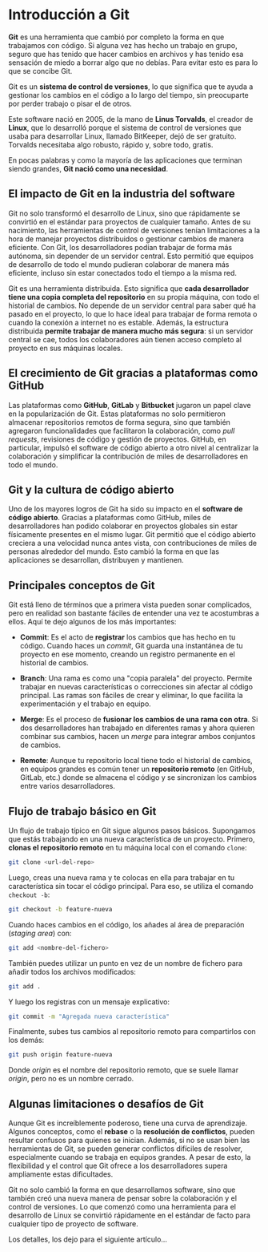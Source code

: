 # Introducción a Git

<!-- author: Néstor Jimeno -->
<!-- date: 2025-09-30 -->
<!-- tags: Git, Desarrollo de software -->
<!-- language: spanish -->

**Git** es una herramienta que cambió por completo la forma en que trabajamos con código. Si alguna vez has hecho un trabajo en grupo, seguro que has tenido que hacer cambios en archivos y has tenido esa sensación de miedo a borrar algo que no debías. Para evitar esto es para lo que se concibe Git. 

Git es un **sistema de control de versiones**, lo que significa que te ayuda a gestionar los cambios en el código a lo largo del tiempo, sin preocuparte por perder trabajo o pisar el de otros.

Este software nació en 2005, de la mano de **Linus Torvalds**, el creador de **Linux**, que lo desarrolló porque el sistema de control de versiones que usaba para desarrollar Linux, llamado BitKeeper, dejó de ser gratuito. Torvalds necesitaba algo robusto, rápido y, sobre todo, gratis. 

En pocas palabras y como la mayoría de las aplicaciones que terminan siendo grandes, **Git nació como una necesidad**.

## El impacto de Git en la industria del software

Git no solo transformó el desarrollo de Linux, sino que rápidamente se convirtió en el estándar para proyectos de cualquier tamaño. Antes de su nacimiento, las herramientas de control de versiones tenían limitaciones a la hora de manejar proyectos distribuidos o gestionar cambios de manera eficiente. Con Git, los desarrolladores podían trabajar de forma más autónoma, sin depender de un servidor central. Esto permitió que equipos de desarrollo de todo el mundo pudieran colaborar de manera más eficiente, incluso sin estar conectados todo el tiempo a la misma red.

Git es una herramienta distribuida. Esto significa que **cada desarrollador tiene una copia completa del repositorio** en su propia máquina, con todo el historial de cambios. No depende de un servidor central para saber qué ha pasado en el proyecto, lo que lo hace ideal para trabajar de forma remota o cuando la conexión a internet no es estable. Además, la estructura distribuida **permite trabajar de manera mucho más segura**: si un servidor central se cae, todos los colaboradores aún tienen acceso completo al proyecto en sus máquinas locales.

## El crecimiento de Git gracias a plataformas como GitHub

Las plataformas como **GitHub**, **GitLab** y **Bitbucket** jugaron un papel clave en la popularización de Git. Estas plataformas no solo permitieron almacenar repositorios remotos de forma segura, sino que también agregaron funcionalidades que facilitaron la colaboración, como *pull requests*, revisiones de código y gestión de proyectos. GitHub, en particular, impulsó el software de código abierto a otro nivel al centralizar la colaboración y simplificar la contribución de miles de desarrolladores en todo el mundo.

## Git y la cultura de código abierto

Uno de los mayores logros de Git ha sido su impacto en el **software de código abierto**. Gracias a plataformas como GitHub, miles de desarrolladores han podido colaborar en proyectos globales sin estar físicamente presentes en el mismo lugar. Git permitió que el código abierto creciera a una velocidad nunca antes vista, con contribuciones de miles de personas alrededor del mundo. Esto cambió la forma en que las aplicaciones se desarrollan, distribuyen y mantienen.

## Principales conceptos de Git

Git está lleno de términos que a primera vista pueden sonar complicados, pero en realidad son bastante fáciles de entender una vez te acostumbras a ellos. Aquí te dejo algunos de los más importantes:

- **Commit**: Es el acto de **registrar** los cambios que has hecho en tu código. Cuando haces un *commit*, Git guarda una instantánea de tu proyecto en ese momento, creando un registro permanente en el historial de cambios.

- **Branch**: Una rama es como una "copia paralela" del proyecto. Permite trabajar en nuevas características o correcciones sin afectar al código principal. Las ramas son fáciles de crear y eliminar, lo que facilita la experimentación y el trabajo en equipo.

- **Merge**: Es el proceso de **fusionar los cambios de una rama con otra**. Si dos desarrolladores han trabajado en diferentes ramas y ahora quieren combinar sus cambios, hacen un *merge* para integrar ambos conjuntos de cambios.

- **Remote**: Aunque tu repositorio local tiene todo el historial de cambios, en equipos grandes es común tener un **repositorio remoto** (en GitHub, GitLab, etc.) donde se almacena el código y se sincronizan los cambios entre varios desarrolladores.

## Flujo de trabajo básico en Git

Un flujo de trabajo típico en Git sigue algunos pasos básicos. Supongamos que estás trabajando en una nueva característica de un proyecto. Primero, **clonas el repositorio remoto** en tu máquina local con el comando `clone`:

```bash
git clone <url-del-repo>
```

Luego, creas una nueva rama y te colocas en ella para trabajar en tu característica sin tocar el código principal. Para eso, se utiliza el comando `checkout -b`:

```bash
git checkout -b feature-nueva
```

Cuando haces cambios en el código, los añades al área de preparación (*staging area*) con:

```bash
git add <nombre-del-fichero>
```

También puedes utilizar un punto en vez de un nombre de fichero para añadir todos los archivos modificados:

```bash
git add .
```

Y luego los registras con un mensaje explicativo:

```bash
git commit -m "Agregada nueva característica"
```

Finalmente, subes tus cambios al repositorio remoto para compartirlos con los demás:

```bash
git push origin feature-nueva
```

Donde *origin* es el nombre del repositorio remoto, que se suele llamar *origin*, pero no es un nombre cerrado.

## Algunas limitaciones o desafíos de Git

Aunque Git es increíblemente poderoso, tiene una curva de aprendizaje. Algunos conceptos, como el **rebase** o la **resolución de conflictos**, pueden resultar confusos para quienes se inician. Además, si no se usan bien las herramientas de Git, se pueden generar conflictos difíciles de resolver, especialmente cuando se trabaja en equipos grandes. A pesar de esto, la flexibilidad y el control que Git ofrece a los desarrolladores supera ampliamente estas dificultades.

Git no solo cambió la forma en que desarrollamos software, sino que también creó una nueva manera de pensar sobre la colaboración y el control de versiones. Lo que comenzó como una herramienta para el desarrollo de Linux se convirtió rápidamente en el estándar de facto para cualquier tipo de proyecto de software.

Los detalles, los dejo para el siguiente artículo...








